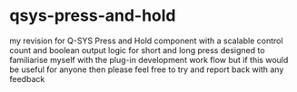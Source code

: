 # qsys-press-and-hold
my revision for Q-SYS Press and Hold component with a scalable control count and boolean output logic for short and long press
designed to familiarise myself with the plug-in development work flow but if this would be useful for anyone then please feel free to try and report back with any feedback